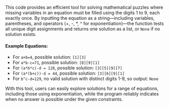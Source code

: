 This code provides an efficient tool for solving mathematical puzzles where missing variables in an equation must be filled using the digits 1 to 9, each exactly once. By inputting the equation as a string—including variables, parentheses, and operators (+, -, *, ^ for exponentiation)—the function tests all unique digit assignments and returns one solution as a list, or `None` if no solution exists.

#### Example Equations:

- For `a+b=4`, possible solution: `[1][3]`  
- For `a*b-c=71`, possible solution: `[8][9][1]`  
- For `(a*b*c)-d = 128`, possible solution: `[3][5][9][7]`  
- For `(a*(b+c))-d = 44`, possible solution: `[3][6][9][1]`  
- For `b^c-d=129`, no valid solution with distinct digits 1-9, so output: `None`  

With this tool, users can easily explore solutions for a range of equations, including those using exponentiation, while the program reliably indicates when no answer is possible under the given constraints.
